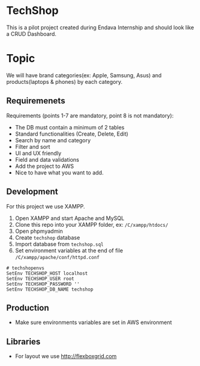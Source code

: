 # TechShop

This is a pilot project created during Endava Internship and should look like a CRUD Dashboard. 

# Topic

We will have brand categories(ex: Apple, Samsung, Asus) and products(laptops & phones) by each category.

## Requiremenets

Requirements (points 1-7 are mandatory, point 8 is not mandatory):
- The DB must contain a minimum of 2 tables
- Standard functionalities (Create, Delete, Edit)
- Search by name and category
- Filter and sort
- UI and UX friendly
- Field and data validations
- Add the project to AWS
- Nice to have what you want to add.

## Development

For this project we use XAMPP. 

1. Open XAMPP and start Apache and MySQL
2. Clone this repo into your XAMPP folder, ex: `/C/xampp/htdocs/`
3. Open phpmyadmin
4. Create `techshop` database
5. Import database from `techshop.sql`
6. Set environment variables at the end of file `/C/xampp/apache/conf/httpd.conf` 
```
# techshopenvs
SetEnv TECHSHOP_HOST localhost
SetEnv TECHSHOP_USER root
SetEnv TECHSHOP_PASSWORD ''
SetEnv TECHSHOP_DB_NAME techshop
```
## Production

- Make sure environments variables are set in AWS environment

## Libraries

- For layout we use http://flexboxgrid.com
